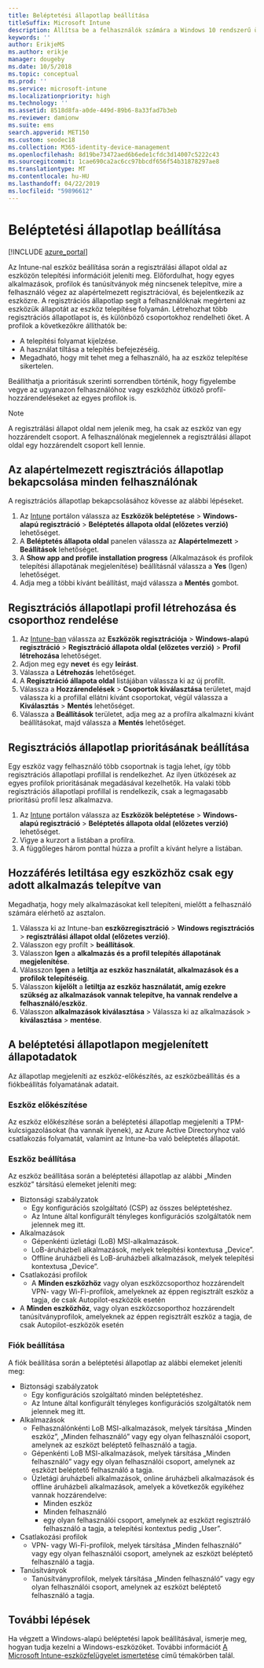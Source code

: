 ```yaml
---
title: Beléptetési állapotlap beállítása
titleSuffix: Microsoft Intune
description: Állítsa be a felhasználók számára a Windows 10 rendszerű üdvözlő oldal.
keywords: ''
author: ErikjeMS
ms.author: erikje
manager: dougeby
ms.date: 10/5/2018
ms.topic: conceptual
ms.prod: ''
ms.service: microsoft-intune
ms.localizationpriority: high
ms.technology: ''
ms.assetid: 8518d8fa-a0de-449d-89b6-8a33fad7b3eb
ms.reviewer: damionw
ms.suite: ems
search.appverid: MET150
ms.custom: seodec18
ms.collection: M365-identity-device-management
ms.openlocfilehash: 8d19be73472aed6b6ede1cfdc3d14007c5222c43
ms.sourcegitcommit: 1cae690ca2ac6cc97bbcdf656f54b31878297ae8
ms.translationtype: MT
ms.contentlocale: hu-HU
ms.lasthandoff: 04/22/2019
ms.locfileid: "59896612"
---
```

# <a name="set-up-an-enrollment-status-page"></a>Beléptetési állapotlap beállítása
 
[!INCLUDE [azure_portal](./includes/azure_portal.md)]
 
Az Intune-nal eszköz beállítása során a regisztrálási állapot oldal az eszközön telepítési információit jeleníti meg. Előfordulhat, hogy egyes alkalmazások, profilok és tanúsítványok még nincsenek telepítve, mire a felhasználó végez az alapértelmezett regisztrációval, és bejelentkezik az eszközre. A regisztrációs állapotlap segít a felhasználóknak megérteni az eszközük állapotát az eszköz telepítése folyamán. Létrehozhat több regisztrációs állapotlapot is, és különböző csoportokhoz rendelheti őket. A profilok a következőkre állíthatók be:
- A telepítési folyamat kijelzése.
- A használat tiltása a telepítés befejezéséig.
- Megadható, hogy mit tehet meg a felhasználó, ha az eszköz telepítése sikertelen.

Beállíthatja a prioritásuk szerinti sorrendben történik, hogy figyelembe vegye az ugyanazon felhasználóhoz vagy eszközhöz ütköző profil-hozzárendeléseket az egyes profilok is.

> [!NOTE]
> A regisztrálási állapot oldal nem jelenik meg, ha csak az eszköz van egy hozzárendelt csoport. A felhasználónak megjelennek a regisztrálási állapot oldal egy hozzárendelt csoport kell lennie.

## <a name="turn-on-default-enrollment-status-page-for-all-users"></a>Az alapértelmezett regisztrációs állapotlap bekapcsolása minden felhasználónak

A regisztrációs állapotlap bekapcsolásához kövesse az alábbi lépéseket.
 
1. Az [Intune](https://aka.ms/intuneportal) portálon válassza az **Eszközök beléptetése** > **Windows-alapú regisztráció** > **Beléptetés állapota oldal (előzetes verzió)** lehetőséget.
2. A **Beléptetés állapota oldal** panelen válassza az **Alapértelmezett** > **Beállítások** lehetőséget.
3. A **Show app and profile installation progress** (Alkalmazások és profilok telepítési állapotának megjelenítése) beállításnál válassza a **Yes** (Igen) lehetőséget.
4. Adja meg a többi kívánt beállítást, majd válassza a **Mentés** gombot.

## <a name="create-enrollment-status-page-profile-and-assign-to-a-group"></a>Regisztrációs állapotlapi profil létrehozása és csoporthoz rendelése

1. Az [Intune-ban](https://aka.ms/intuneportal) válassza az **Eszközök regisztrációja** > **Windows-alapú regisztráció** > **Regisztráció állapota oldal (előzetes verzió)** > **Profil létrehozása** lehetőséget.
2. Adjon meg egy **nevet** és egy **leírást**.
3. Válassza a **Létrehozás** lehetőséget.
4. A **Regisztráció állapota oldal** listájában válassza ki az új profilt.
5. Válassza a **Hozzárendelések** > **Csoportok kiválasztása** területet, majd válassza ki a profillal ellátni kívánt csoportokat, végül válassza a **Kiválasztás** > **Mentés** lehetőséget.
6. Válassza a **Beállítások** területet, adja meg az a profilra alkalmazni kívánt beállításokat, majd válassza a **Mentés** lehetőséget.

## <a name="set-the-enrollment-status-page-priority"></a>Regisztrációs állapotlap prioritásának beállítása

Egy eszköz vagy felhasználó több csoportnak is tagja lehet, így több regisztrációs állapotlapi profillal is rendelkezhet. Az ilyen ütközések az egyes profilok prioritásának megadásával kezelhetők. Ha valaki több regisztrációs állapotlapi profillal is rendelkezik, csak a legmagasabb prioritású profil lesz alkalmazva.

1. Az [Intune](https://aka.ms/intuneportal) portálon válassza az **Eszközök beléptetése** > **Windows-alapú regisztráció** > **Beléptetés állapota oldal (előzetes verzió)** lehetőséget.
2. Vigye a kurzort a listában a profilra.
3. A függőleges három ponttal húzza a profilt a kívánt helyre a listában.

## <a name="block-access-to-a-device-until-a-specific-application-is-installed"></a>Hozzáférés letiltása egy eszközhöz csak egy adott alkalmazás telepítve van

Megadhatja, hogy mely alkalmazásokat kell telepíteni, mielőtt a felhasználó számára elérhető az asztalon.

1. Válassza ki az Intune-ban **eszközregisztráció** > **Windows regisztrációs** > **regisztrálási állapot oldal (előzetes verzió)**.
2. Válasszon egy profilt > **beállítások**.
3. Válasszon **Igen** a **alkalmazás és a profil telepítés állapotának megjelenítése**.
4. Válasszon **Igen** a **letiltja az eszköz használatát, alkalmazások és a profilok telepítéséig**.
5. Válasszon **kijelölt** a **letiltja az eszköz használatát, amíg ezekre szükség az alkalmazások vannak telepítve, ha vannak rendelve a felhasználó/eszköz**.
 6. Válasszon **alkalmazások kiválasztása** > Válassza ki az alkalmazások > **kiválasztása** > **mentése**.

## <a name="enrollment-status-page-tracking-information"></a>A beléptetési állapotlapon megjelenített állapotadatok

Az állapotlap megjeleníti az eszköz-előkészítés, az eszközbeállítás és a fiókbeállítás folyamatának adatait.

### <a name="device-preparation"></a>Eszköz előkészítése

Az eszköz előkészítése során a beléptetési állapotlap megjeleníti a TPM-kulcsigazolásokat (ha vannak ilyenek), az Azure Active Directoryhoz való csatlakozás folyamatát, valamint az Intune-ba való beléptetés állapotát.

### <a name="device-setup"></a>Eszköz beállítása

Az eszköz beállítása során a beléptetési állapotlap az alábbi „Minden eszköz” társítású elemeket jeleníti meg:
- Biztonsági szabályzatok
    - Egy konfigurációs szolgáltató (CSP) az összes beléptetéshez.
    - Az Intune által konfigurált tényleges konfigurációs szolgáltatók nem jelennek meg itt.
- Alkalmazások
    - Gépenkénti üzletági (LoB) MSI-alkalmazások.
    - LoB-áruházbeli alkalmazások, melyek telepítési kontextusa „Device”.
    - Offline áruházbeli és LoB-áruházbeli alkalmazások, melyek telepítési kontextusa „Device”.
- Csatlakozási profilok
    - A **Minden eszközhöz** vagy olyan eszközcsoporthoz hozzárendelt VPN- vagy Wi-Fi-profilok, amelyeknek az éppen regisztrált eszköz a tagja, de csak Autopilot-eszközök esetén
- A **Minden eszközhöz**, vagy olyan eszközcsoporthoz hozzárendelt tanúsítványprofilok, amelyeknek az éppen regisztrált eszköz a tagja, de csak Autopilot-eszközök esetén

### <a name="account-setup"></a>Fiók beállítása
A fiók beállítása során a beléptetési állapotlap az alábbi elemeket jeleníti meg:
- Biztonsági szabályzatok
    - Egy konfigurációs szolgáltató minden beléptetéshez.
    - Az Intune által konfigurált tényleges konfigurációs szolgáltatók nem jelennek meg itt.
- Alkalmazások
    - Felhasználónkénti LoB MSI-alkalmazások, melyek társítása „Minden eszköz”, „Minden felhasználó” vagy egy olyan felhasználói csoport, amelynek az eszközt beléptető felhasználó a tagja.
    - Gépenkénti LoB MSI-alkalmazások, melyek társítása „Minden felhasználó” vagy egy olyan felhasználói csoport, amelynek az eszközt beléptető felhasználó a tagja.
    - Üzletági áruházbeli alkalmazások, online áruházbeli alkalmazások és offline áruházbeli alkalmazások, amelyek a következők egyikéhez vannak hozzárendelve:
        - Minden eszköz
        - Minden felhasználó
        - egy olyan felhasználói csoport, amelynek az eszközt regisztráló felhasználó a tagja, a telepítési kontextus pedig „User”.
- Csatlakozási profilok
    - VPN- vagy Wi-Fi-profilok, melyek társítása „Minden felhasználó” vagy egy olyan felhasználói csoport, amelynek az eszközt beléptető felhasználó a tagja.
- Tanúsítványok
    - Tanúsítványprofilok, melyek társítása „Minden felhasználó” vagy egy olyan felhasználói csoport, amelynek az eszközt beléptető felhasználó a tagja.

## <a name="next-steps"></a>További lépések
Ha végzett a Windows-alapú beléptetési lapok beállításával, ismerje meg, hogyan tudja kezelni a Windows-eszközöket. További információt [A Microsoft Intune-eszközfelügyelet ismertetése](https://docs.microsoft.com/intune/device-management) című témakörben talál.
